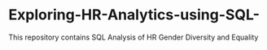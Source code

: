 # Exploring-HR-Analytics-using-SQL-
This repository contains SQL Analysis of HR Gender Diversity and Equality
